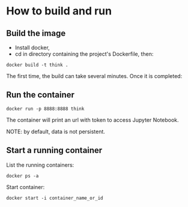 # How to build and run

## Build the image

* Install docker,
* cd in directory containing the project's Dockerfile, then:

```
docker build -t think .
```

The first time, the build can take several minutes. Once it is completed:

## Run the container

```
docker run -p 8888:8888 think
```

The container will print an url with token to access Jupyter Notebook.

NOTE: by default, data is not persistent.

## Start a running container

List the running containers:
```
docker ps -a
```

Start container:
```
docker start -i container_name_or_id
```

